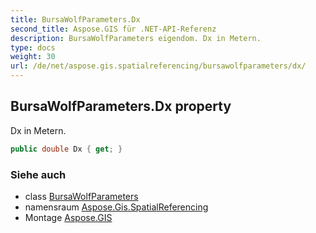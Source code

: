 ```yaml
---
title: BursaWolfParameters.Dx
second_title: Aspose.GIS für .NET-API-Referenz
description: BursaWolfParameters eigendom. Dx in Metern.
type: docs
weight: 30
url: /de/net/aspose.gis.spatialreferencing/bursawolfparameters/dx/
---
```

## BursaWolfParameters.Dx property

Dx in Metern.

```csharp
public double Dx { get; }
```

### Siehe auch

* class [BursaWolfParameters](../)
* namensraum [Aspose.Gis.SpatialReferencing](../../bursawolfparameters/)
* Montage [Aspose.GIS](../../../)


